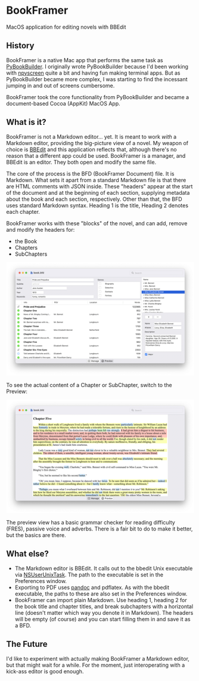 # BookFramer

MacOS application for editing novels with BBEdit

## History

BookFramer is a native Mac app that performs the same task as [PyBookBuilder](https://github.com/sbiickert/PyBookBuilder). I originally wrote PyBookBuilder because I'd been working with [npyscreen](https://npyscreen.readthedocs.io) quite a bit and having fun making terminal apps. But as PyBookBuilder became more complex, I was starting to find the incessant jumping in and out of screens cumbersome.

BookFramer took the core functionality from PyBookBuilder and became a document-based Cocoa (AppKit) MacOS App.

## What is it?

BookFramer is not a Markdown editor... yet. It is meant to work *with* a Markdown editor, providing the big-picture view of a novel. My weapon of choice is [BBEdit](https://barebones.com) and this application reflects that, although there's no reason that a different app could be used. BookFramer is a manager, and BBEdit is an editor. They both open and modify the same file.

The core of the process is the BFD (BookFramer Document) file. It is Markdown. What sets it apart from a standard Markdown file is that there are HTML comments with JSON inside. These "headers" appear at the start of the document and at the beginning of each section, supplying metadata about the book and each section, respectively. Other than that, the BFD uses standard Markdown syntax. Heading 1 is the title, Heading 2 denotes each chapter.

BookFramer works with these "blocks" of the novel, and can add, remove and modify the headers for:

- the Book
- Chapters
- SubChapters

![Manage View](https://github.com/sbiickert/BookFramer/blob/main/Screenshots/manage.png)

To see the actual content of a Chapter or SubChapter, switch to the Preview:

![Preview View](https://github.com/sbiickert/BookFramer/blob/main/Screenshots/preview.png)

The preview view has a basic grammar checker for reading difficulty (FRES), passive voice and adverbs. There is a fair bit to do to make it better, but the basics are there.

## What else?

- The Markdown editor is BBEdit. It calls out to the bbedit Unix executable via [NSUserUnixTask](https://developer.apple.com/documentation/foundation/nsuserunixtask). The path to the executable is set in the Preferences window.
- Exporting to PDF uses [pandoc](https://pandoc.org) and pdflatex. As with the bbedit executable, the paths to these are also set in the Preferences window.
- BookFramer can import plain Markdown. Use heading 1, heading 2 for the book title and chapter titles, and break subchapters with a horizontal line (doesn't matter which way you denote it in Markdown). The headers will be empty (of course) and you can start filling them in and save it as a BFD.

## The Future

I'd like to experiment with actually making BookFramer a Markdown editor, but that might wait for a while. For the moment, just interoperating with a kick-ass editor is good enough.

